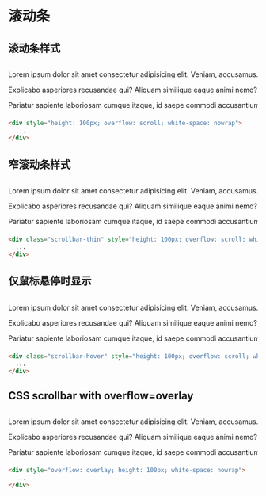 # 滚动条


## 滚动条样式

<Example>
<div style="height: 100px; overflow: scroll; white-space: nowrap">
  <p>Lorem ipsum dolor sit amet consectetur adipisicing elit. Veniam, accusamus.Molestiae saepe deleniti voluptas excepturi nostrum. Consequatur eius non voluptates!Commodi omnis minus quo totam, ab aspernatur sequi vero cum?</p>
  <p>Explicabo asperiores recusandae qui? Aliquam similique eaque animi nemo? Fugiat.Cupiditate eaque, doloribus magnam velit ipsum maiores voluptatum eveniet rem!</p>
  <p>Pariatur sapiente laboriosam cumque itaque, id saepe commodi accusantium neque?</p>
  <p>Cupiditate eaque, doloribus magnam velit ipsum maiores voluptatum eveniet rem!</p>
  <p>Quidem eum, reiciendis iusto rem perspiciatis neque optio! Quae, sint!</p>
  <p>Maxime animi iure enim sint aperiam tempora non voluptatibus dolore.</p>
  <p>Suscipit cumque minus veritatis labore dolor corporis molestias. Rem, pariatur.</p>
  <p>Commodi omnis minus quo totam, ab aspernatur sequi vero cum?</p>
  <p>Repellendus rerum tempora eos praesentium at placeat, quas quibusdam sunt?</p>
  <p>Molestiae saepe deleniti voluptas excepturi nostrum. Consequatur eius non voluptates!</p>
</div>
</Example>

```html
<div style="height: 100px; overflow: scroll; white-space: nowrap">
  ...
</div>
```

## 窄滚动条样式

<Example>
<div class="scrollbar-thin" style="height: 100px; overflow: scroll; white-space: nowrap">
  <p>Lorem ipsum dolor sit amet consectetur adipisicing elit. Veniam, accusamus.Molestiae saepe deleniti voluptas excepturi nostrum. Consequatur eius non voluptates!Commodi omnis minus quo totam, ab aspernatur sequi vero cum?</p>
  <p>Explicabo asperiores recusandae qui? Aliquam similique eaque animi nemo? Fugiat.Cupiditate eaque, doloribus magnam velit ipsum maiores voluptatum eveniet rem!</p>
  <p>Pariatur sapiente laboriosam cumque itaque, id saepe commodi accusantium neque?</p>
  <p>Cupiditate eaque, doloribus magnam velit ipsum maiores voluptatum eveniet rem!</p>
  <p>Quidem eum, reiciendis iusto rem perspiciatis neque optio! Quae, sint!</p>
  <p>Maxime animi iure enim sint aperiam tempora non voluptatibus dolore.</p>
  <p>Suscipit cumque minus veritatis labore dolor corporis molestias. Rem, pariatur.</p>
  <p>Commodi omnis minus quo totam, ab aspernatur sequi vero cum?</p>
  <p>Repellendus rerum tempora eos praesentium at placeat, quas quibusdam sunt?</p>
  <p>Molestiae saepe deleniti voluptas excepturi nostrum. Consequatur eius non voluptates!</p>
</div>
</Example>

```html
<div class="scrollbar-thin" style="height: 100px; overflow: scroll; white-space: nowrap">
  ...
</div>
```

## 仅鼠标悬停时显示

<Example>
<div class="scrollbar-hover" style="height: 100px; overflow: scroll; white-space: nowrap">
  <p>Lorem ipsum dolor sit amet consectetur adipisicing elit. Veniam, accusamus.Molestiae saepe deleniti voluptas excepturi nostrum. Consequatur eius non voluptates!Commodi omnis minus quo totam, ab aspernatur sequi vero cum?</p>
  <p>Explicabo asperiores recusandae qui? Aliquam similique eaque animi nemo? Fugiat.Cupiditate eaque, doloribus magnam velit ipsum maiores voluptatum eveniet rem!</p>
  <p>Pariatur sapiente laboriosam cumque itaque, id saepe commodi accusantium neque?</p>
  <p>Cupiditate eaque, doloribus magnam velit ipsum maiores voluptatum eveniet rem!</p>
  <p>Quidem eum, reiciendis iusto rem perspiciatis neque optio! Quae, sint!</p>
  <p>Maxime animi iure enim sint aperiam tempora non voluptatibus dolore.</p>
  <p>Suscipit cumque minus veritatis labore dolor corporis molestias. Rem, pariatur.</p>
  <p>Commodi omnis minus quo totam, ab aspernatur sequi vero cum?</p>
  <p>Repellendus rerum tempora eos praesentium at placeat, quas quibusdam sunt?</p>
  <p>Molestiae saepe deleniti voluptas excepturi nostrum. Consequatur eius non voluptates!</p>
</div>
</Example>

```html
<div class="scrollbar-hover" style="height: 100px; overflow: scroll; white-space: nowrap">
  ...
</div>
```

## CSS scrollbar with overflow=overlay

<Example>
<div style="overflow: overlay; height: 100px; white-space: nowrap">
  <p>Lorem ipsum dolor sit amet consectetur adipisicing elit. Veniam, accusamus.Molestiae saepe deleniti voluptas excepturi nostrum. Consequatur eius non voluptates!Commodi omnis minus quo totam, ab aspernatur sequi vero cum?</p>
  <p>Explicabo asperiores recusandae qui? Aliquam similique eaque animi nemo? Fugiat.Cupiditate eaque, doloribus magnam velit ipsum maiores voluptatum eveniet rem!</p>
  <p>Pariatur sapiente laboriosam cumque itaque, id saepe commodi accusantium neque?</p>
  <p>Cupiditate eaque, doloribus magnam velit ipsum maiores voluptatum eveniet rem!</p>
  <p>Quidem eum, reiciendis iusto rem perspiciatis neque optio! Quae, sint!</p>
  <p>Maxime animi iure enim sint aperiam tempora non voluptatibus dolore.</p>
  <p>Suscipit cumque minus veritatis labore dolor corporis molestias. Rem, pariatur.</p>
  <p>Commodi omnis minus quo totam, ab aspernatur sequi vero cum?</p>
  <p>Repellendus rerum tempora eos praesentium at placeat, quas quibusdam sunt?</p>
  <p>Molestiae saepe deleniti voluptas excepturi nostrum. Consequatur eius non voluptates!</p>
</div>
</Example>

```html
<div style="overflow: overlay; height: 100px; white-space: nowrap">
  ...
</div>
```
